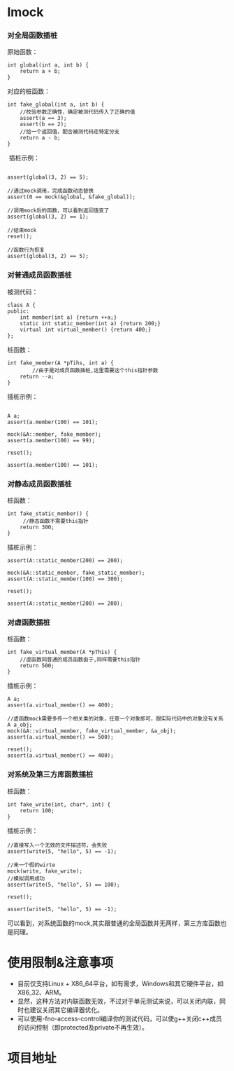 # lmock

### 对全局函数插桩

原始函数：
``` 
int global(int a, int b) {
    return a + b;
}
```
对应的桩函数：
``` 
int fake_global(int a, int b) {
    //校验参数正确性，确定被测代码传入了正确的值
    assert(a == 3);
    assert(b == 2);
    //给一个返回值，配合被测代码走特定分支
    return a - b;
}
```
 插桩示例：
``` 

assert(global(3, 2) == 5);

//通过mock调用，完成函数动态替换
assert(0 == mock(&global, &fake_global));

//调用mock后的函数，可以看到返回值变了
assert(global(3, 2) == 1);

//结束mock
reset();

//函数行为恢复
assert(global(3, 2) == 5);
```

### 对普通成员函数插桩

被测代码：
``` 
class A {
public:
    int member(int a) {return ++a;}
    static int static_member(int a) {return 200;}
    virtual int virtual_member() {return 400;}
};
```
桩函数：
``` 
int fake_member(A *pTihs, int a) {
		//由于是对成员函数插桩,这里需要这个this指针参数
    return --a;
}
```
插桩示例：
``` 

A a;
assert(a.member(100) == 101);

mock(&A::member, fake_member);
assert(a.member(100) == 99);

reset();

assert(a.member(100) == 101);
```

### 对静态成员函数插桩

桩函数：
``` 
int fake_static_member() {
	 //静态函数不需要this指针
    return 300;
}
```
插桩示例：
``` 
assert(A::static_member(200) == 200);

mock(&A::static_member, fake_static_member);
assert(A::static_member(100) == 300);

reset();

assert(A::static_member(200) == 200);
```

### 对虚函数插桩

桩函数：
``` 
int fake_virtual_member(A *pThis) {
    //虚函数同普通的成员函数由于,同样需要this指针
    return 500;
}
```
插桩示例：
``` 
A a;
assert(a.virtual_member() == 400);

//虚函数mock需要多传一个相关类的对象，任意一个对象即可，跟实际代码中的对象没有关系
A a_obj;
mock(&A::virtual_member, fake_virtual_member, &a_obj);
assert(a.virtual_member() == 500);

reset();
assert(a.virtual_member() == 400);
``` 

### 对系统及第三方库函数插桩

桩函数：
```
int fake_write(int, char*, int) {
    return 100;
}
```
插桩示例：
``` 
//直接写入一个无效的文件描述符，会失败
assert(write(5, "hello", 5) == -1);

//来一个假的wirte
mock(write, fake_write);
//模拟调用成功
assert(write(5, "hello", 5) == 100);

reset();

assert(write(5, "hello", 5) == -1);
```
可以看到，对系统函数的mock,其实跟普通的全局函数并无两样，第三方库函数也是同理。

# 使用限制&注意事项
* 目前仅支持Linux + X86_64平台，如有需求，Windows和其它硬件平台，如X86_32、ARM。
* 显然，这种方法对内联函数无效，不过对于单元测试来说，可以关闭内联，同时也建议关闭其它编译器优化。
* 可以使用-fno-access-control编译你的测试代码，可以使g++关闭c++成员的访问控制（即protected及private不再生效）。

# 项目地址
